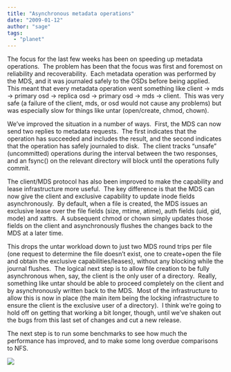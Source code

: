 ```yaml
---
title: "Asynchronous metadata operations"
date: "2009-01-12"
author: "sage"
tags: 
  - "planet"
---
```


The focus for the last few weeks has been on speeding up metadata operations.  The problem has been that the focus was first and foremost on reliability and recoverability.  Each metadata operation was performed by the MDS, and it was journaled safely to the OSDs before being applied.  This meant that every metadata operation went something like client -> mds -> primary osd -> replica osd -> primary osd -> mds -> client.  This was very safe (a failure of the client, mds, or osd would not cause any problems) but was especially slow for things like untar (open/create, chmod, chown).

We’ve improved the situation in a number of ways.  First, the MDS can now send two replies to metadata requests.  The first indicates that the operation has succeeded and includes the result, and the second indicates that the operation has safely journaled to disk.  The client tracks “unsafe” (uncommitted) operations during the interval between the two responses, and an fsync() on the relevant directory will block until the operations fully commit.

The client/MDS protocol has also been improved to make the capability and lease infrastructure more useful.  The key difference is that the MDS can now give the client and exclusive capability to update inode fields asynchronously.  By default, when a file is created, the MDS issues an exclusive lease over the file fields (size, mtime, atime), auth fields (uid, gid, mode) and xattrs.  A subsequent chmod or chown simply updates those fields on the client and asynchronously flushes the changes back to the MDS at a later time.

This drops the untar workload down to just two MDS round trips per file (one request to determine the file doesn’t exist, one to create+open the file and obtain the exclusive capabilities/leases), without any blocking while the journal flushes.  The logical next step is to allow file creation to be fully asynchronous when, say, the client is the only user of a directory.  Really, something like untar should be able to proceed completely on the client and by asynchronously written back to the MDS.  Most of the infrastructure to allow this is now in place (the main item being the locking infrastructure to ensure the client is the exclusive user of a directory).  I think we’re going to hold off on getting that working a bit longer, though, until we’ve shaken out the bugs from this last set of changes and cut a new release.

The next step is to run some benchmarks to see how much the performance has improved, and to make some long overdue comparisons to NFS.

![](http://track.hubspot.com/__ptq.gif?a=268973&k=14&bu=http://ceph.com&r=http://ceph.com/dev-notes/asynchronous-metadata-operations/&bvt=rss&p=wordpress)
